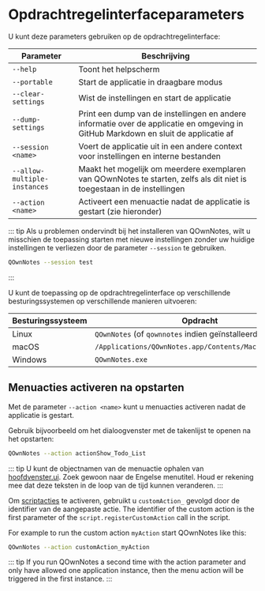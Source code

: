 # Opdrachtregelinterfaceparameters

U kunt deze parameters gebruiken op de opdrachtregelinterface:

| Parameter                    | Beschrijving                                                                                                                        |
| ---------------------------- | ----------------------------------------------------------------------------------------------------------------------------------- |
| `--help`                     | Toont het helpscherm                                                                                                                |
| `--portable`                 | Start de applicatie in draagbare modus                                                                                              |
| `--clear-settings`           | Wist de instellingen en start de applicatie                                                                                         |
| `--dump-settings`            | Print een dump van de instellingen en andere informatie over de applicatie en omgeving in GitHub Markdown en sluit de applicatie af |
| `--session <name>`     | Voert de applicatie uit in een andere context voor instellingen en interne bestanden                                                |
| `--allow-multiple-instances` | Maakt het mogelijk om meerdere exemplaren van QOwnNotes te starten, zelfs als dit niet is toegestaan in de instellingen             |
| `--action <name>`      | Activeert een menuactie nadat de applicatie is gestart (zie hieronder)                                                              |

::: tip
Als u problemen ondervindt bij het installeren van QOwnNotes, wilt u misschien de toepassing starten met nieuwe instellingen zonder uw huidige instellingen te verliezen door de parameter `--session` te gebruiken.

```bash
QOwnNotes --session test
```
:::

U kunt de toepassing op de opdrachtregelinterface op verschillende besturingssystemen op verschillende manieren uitvoeren:

| Besturingssysteem | Opdracht                                                     |
| ----------------- | ------------------------------------------------------------ |
| Linux             | `QOwnNotes` (of `qownnotes` indien geïnstalleerd als module) |
| macOS             | `/Applications/QOwnNotes.app/Contents/MacOS/QOwnNotes`       |
| Windows           | `QOwnNotes.exe`                                              |

## Menuacties activeren na opstarten

Met de parameter `--action <name>` kunt u menuacties activeren nadat de applicatie is gestart.

Gebruik bijvoorbeeld om het dialoogvenster met de takenlijst te openen na het opstarten:

```bash
QOwnNotes --action actionShow_Todo_List
```

::: tip
U kunt de objectnamen van de menuactie ophalen van [hoofdvenster.ui](https://github.com/pbek/QOwnNotes/blob/develop/src/mainwindow.ui). Zoek gewoon naar de Engelse menutitel. Houd er rekening mee dat deze teksten in de loop van de tijd kunnen veranderen.
:::

Om [scriptacties](../scripting/methods-and-objects.md#registering-a-custom-action) te activeren, gebruikt u `customAction_` gevolgd door de identifier van de aangepaste actie. The identifier of the custom action is the first parameter of the `script.registerCustomAction` call in the script.

For example to run the custom action `myAction` start QOwnNotes like this:

```bash
QOwnNotes --action customAction_myAction
```

::: tip
If you run QOwnNotes a second time with the action parameter and only have allowed one application instance, then the menu action will be triggered in the first instance.
:::
